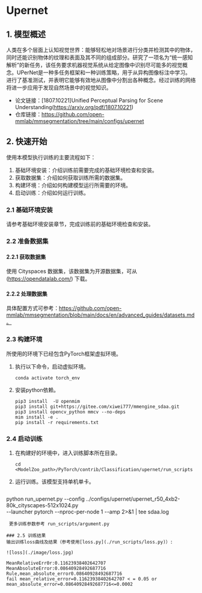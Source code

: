 
# Upernet
## 1. 模型概述
人类在多个层面上认知视觉世界：能够轻松地对场景进行分类并检测其中的物体，同时还能识别物体的纹理和表面及其不同的组成部分。研究了一项名为“统一感知解析”的新任务，该任务要求机器视觉系统从给定图像中识别尽可能多的视觉概念。UPerNet是一种多任务框架和一种训练策略，用于从异构图像标注中学习。进行了基准测试，并表明它能够有效地从图像中分割出各种概念。经过训练的网络将进一步应用于发现自然场景中的视觉知识。

- 论文链接：[1807.10221\]Unified Perceptual Parsing for Scene Understanding(https://arxiv.org/pdf/1807.10221)
- 仓库链接：https://github.com/open-mmlab/mmsegmentation/tree/main/configs/upernet

## 2. 快速开始
使用本模型执行训练的主要流程如下：
1. 基础环境安装：介绍训练前需要完成的基础环境检查和安装。
2. 获取数据集：介绍如何获取训练所需的数据集。
3. 构建环境：介绍如何构建模型运行所需要的环境。
4. 启动训练：介绍如何运行训练。

### 2.1 基础环境安装

请参考基础环境安装章节，完成训练前的基础环境检查和安装。

### 2.2 准备数据集
#### 2.2.1 获取数据集
 使用 Cityspaces 数据集，该数据集为开源数据集，可从 (https://opendatalab.com/) 下载。

#### 2.2.2 处理数据集
具体配置方式可参考：https://github.com/open-mmlab/mmsegmentation/blob/main/docs/en/advanced_guides/datasets.md。


### 2.3 构建环境

所使用的环境下已经包含PyTorch框架虚拟环境。
1. 执行以下命令，启动虚拟环境。
    ```
    conda activate torch_env
    ```
2. 安装python依赖。
    ```
    pip3 install  -U openmim 
    pip3 install git+https://gitee.com/xiwei777/mmengine_sdaa.git 
    pip3 install opencv_python mmcv --no-deps
    mim install -e .
    pip install -r requirements.txt

    ```

### 2.4 启动训练

1. 在构建好的环境中，进入训练脚本所在目录。
    ```
    cd <ModelZoo_path>/PyTorch/contrib/Classification/upernet/run_scripts
    ```

2. 运行训练。该模型支持单机单卡。
    ```
python run_upernet.py --config ../configs/upernet/upernet_r50_4xb2-80k_cityscapes-512x1024.py \
       --launcher pytorch --nproc-per-node 1 --amp 2>&1 | tee sdaa.log
   ```
    更多训练参数参考 run_scripts/argument.py

### 2.5 训练结果
输出训练loss曲线及结果（参考使用[loss.py](./run_scripts/loss.py)）: 

![loss](./image/loss.jpg)

MeanRelativeErr0r:0.11623938402642707
MeanAbsoluteError:0.08640928492687716
Rule,mean_absolute_error0.08640928492687716
fail mean_relative_error=0.11623938402642707 < = 0.05 or mean_absolute_error=0.08640928492687716<=0.0002


